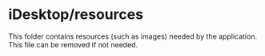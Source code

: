 # iDesktop/resources

This folder contains resources (such as images) needed by the application. This file can
be removed if not needed.
